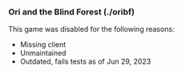 ### Ori and the Blind Forest (./oribf)

This game was disabled for the following reasons:

* Missing client
* Unmaintained
* Outdated, fails tests as of Jun 29, 2023
